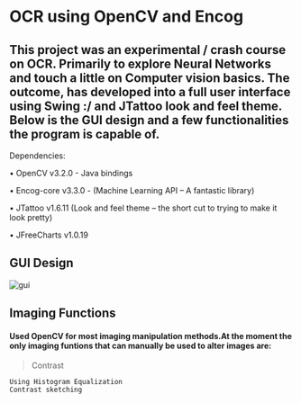 # OCR using OpenCV and Encog

## This project was an experimental / crash course on OCR. Primarily to explore Neural Networks and touch a little on Computer vision basics. The outcome, has developed into a full user interface using Swing :/ and JTattoo look and feel theme. Below is the GUI design and a few functionalities the program is capable of. 

Dependencies:

•	OpenCV v3.2.0 - Java bindings

•	Encog-core v3.3.0 - (Machine Learning API – A fantastic library)

•	JTattoo v1.6.11 (Look and feel theme – the short cut to trying to make it look pretty)

•	JFreeCharts v1.0.19 

## GUI Design

![gui](https://cloud.githubusercontent.com/assets/14908229/26211640/dbcfd042-3bea-11e7-9d6b-be72e5828479.PNG)

## Imaging Functions

#### Used OpenCV for most imaging manipulation methods.At the moment the only imaging funtions that can manually be used to alter images are:  
  > Contrast 
  
    Using Histogram Equalization
    Contrast sketching
  
